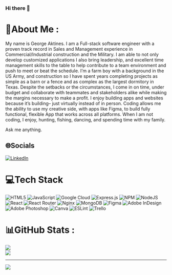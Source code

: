 ### Hi there 👋
# 💫About Me :
My name is George Aktines. I am a Full-stack software engineer with a proven track record in Sales and Management experience in Commercial/Industrial construction and the Military. I am able to not only develop customized applications I also bring leadership, and excellent time management skills to the table to help contribute to a team environment and push to meet or beat the schedule. I’m a farm boy with a background in the US Army, and construction so I have spent years completing projects as simple as a barn or a fence and as complex as the largest dormitory in Texas. Despite the setbacks or the circumstances, I come in on time, under budget and collaborate with teammates and stakeholders alike while making the margins necessary to make a profit. I enjoy building apps and websites because it’s building– just virtually instead of in person. Coding allows me the ability to use my creative side, with apps like Figma, to build fully functional, flexible App that works across all platforms. When I am not coding, I enjoy, hunting, fishing, dancing, and spending time with my family.

Ask me anything.

## 🌐Socials
[![LinkedIn](https://img.shields.io/badge/LinkedIn-%230077B5.svg?logo=linkedin&logoColor=white)](https://linkedin.com/in/gaktines@gmail.com) 

# 💻Tech Stack
![HTML5](https://img.shields.io/badge/html5-%23E34F26.svg?style=for-the-badge&logo=html5&logoColor=white) ![JavaScript](https://img.shields.io/badge/javascript-%23323330.svg?style=for-the-badge&logo=javascript&logoColor=%23F7DF1E) ![Google Cloud](https://img.shields.io/badge/Google%20Cloud-%234285F4.svg?style=for-the-badge&logo=google-cloud&logoColor=white) ![Express.js](https://img.shields.io/badge/express.js-%23404d59.svg?style=for-the-badge&logo=express&logoColor=%2361DAFB) ![NPM](https://img.shields.io/badge/NPM-%23000000.svg?style=for-the-badge&logo=npm&logoColor=white) ![NodeJS](https://img.shields.io/badge/node.js-6DA55F?style=for-the-badge&logo=node.js&logoColor=white) ![React](https://img.shields.io/badge/react-%2320232a.svg?style=for-the-badge&logo=react&logoColor=%2361DAFB) ![React Router](https://img.shields.io/badge/React_Router-CA4245?style=for-the-badge&logo=react-router&logoColor=white) ![Nginx](https://img.shields.io/badge/nginx-%23009639.svg?style=for-the-badge&logo=nginx&logoColor=white) ![MongoDB](https://img.shields.io/badge/MongoDB-%234ea94b.svg?style=for-the-badge&logo=mongodb&logoColor=white) 	![Figma](https://img.shields.io/badge/figma-%23F24E1E.svg?style=for-the-badge&logo=figma&logoColor=white) ![Adobe InDesign](https://img.shields.io/badge/Adobe%20InDesign-49021F?style=for-the-badge&logo=adobeindesign&logoColor=white) ![Adobe Photoshop](https://img.shields.io/badge/adobephotoshop-%2331A8FF.svg?style=for-the-badge&logo=adobephotoshop&logoColor=white) ![Canva](https://img.shields.io/badge/Canva-%2300C4CC.svg?style=for-the-badge&logo=Canva&logoColor=white) ![ESLint](https://img.shields.io/badge/ESLint-4B3263?style=for-the-badge&logo=eslint&logoColor=white) ![Trello](https://img.shields.io/badge/Trello-%23026AA7.svg?style=for-the-badge&logo=Trello&logoColor=white)
# 📊GitHub Stats :
![](https://github-readme-stats.vercel.app/api?username=gaktines&theme=radical&hide_border=false&include_all_commits=false&count_private=false)<br/>
![](https://github-readme-streak-stats.herokuapp.com/?user=gaktines&theme=radical&hide_border=false)<br/>


---
[![](https://visitcount.itsvg.in/api?id=gaktines&icon=0&color=0)](https://visitcount.itsvg.in)

